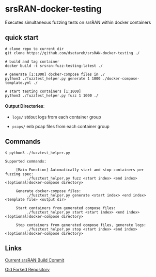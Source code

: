 # srsRAN-docker-testing

Executes simultaneous fuzzing tests on srsRAN within docker containers

## quick start

```
# clone repo to current dir
git clone https://github.com/dsetareh/srsRAN-docker-testing ./

# build and tag container
docker build -t srsran-fuzz-testing:latest ./

# generate [1:1000] docker-compose files in ./
python3 ./fuzztest_helper.py generate 1 1000 ./docker-compose-template.yml ./ 

# start testing containers [1:1000]
python3 ./fuzztest_helper.py fuzz 1 1000 ./
```

#### Output Directories:
- `logs/` stdout logs from each container group

- `pcaps/` enb pcap files from each container group
## Commands
```
$ python3 ./fuzztest_helper.py 

Supported commands:

     [Main Function] Automatically start and stop containers per fuzzing spec:
          ./fuzztest_helper.py fuzz <start index> <end index> <(optional)docker-compose directory>

     Generate docker-compose files:
          ./fuzztest_helper.py generate <start index> <end index> <template file> <output dir>

     Start containers from generated compose files:
          ./fuzztest_helper.py start <start index> <end index> <(optional)docker-compose directory>

     Stop containers from generated compose files, generate logs:
          ./fuzztest_helper.py stop <start index> <end index> <(optional)docker-compose directory>
```

## Links

[Current srsRAN Build Commit](https://github.com/dsetareh/srsRAN/tree/91557b14c25a3d6ae819175149237c8c00061c62)

[Old Forked Repository](https://github.com/dsetareh/srsRAN-docker-emulated)

